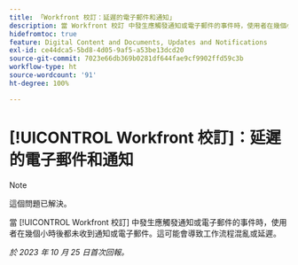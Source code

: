 ```yaml
---
title: 「Workfront 校訂：延遲的電子郵件和通知」
description: 當 Workfront 校訂 中發生應觸發通知或電子郵件的事件時，使用者在幾個小時後都未收到通知或電子郵件。這可能會導致工作流程混亂或延遲。
hidefromtoc: true
feature: Digital Content and Documents, Updates and Notifications
exl-id: ce44dca5-5bd8-4d05-9af5-a53be13dcd20
source-git-commit: 7023e66db369b0281df644fae9cf9902ffd59c3b
workflow-type: ht
source-wordcount: '91'
ht-degree: 100%

---
```


# [!UICONTROL Workfront 校訂]：延遲的電子郵件和通知

>[!NOTE]
>
>這個問題已解決。

<!--WF and WFP TOCs-->

當 [!UICONTROL Workfront 校訂] 中發生應觸發通知或電子郵件的事件時，使用者在幾個小時後都未收到通知或電子郵件。這可能會導致工作流程混亂或延遲。

_於 2023 年 10 月 25 日首次回報。_
